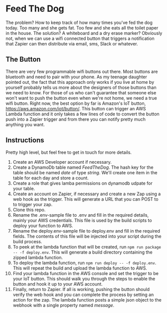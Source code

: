 Feed The Dog
============

The problem? How to keep track of how many times you've fed the dog today. Too many
and she gets fat. Too few and she eats all the toilet paper in the house. The solution?
A whiteboard and a dry erase marker? Obviously not, when we can use a wifi connected button
that triggers a notification that Zapier can then distribute via email, sms, Slack or whatever.

The Button
----------
There are very few programmable wifi buttons out there. Most buttons are bluetooth and
need to pair with your phone. As my teenage daughter pointed out, the fact that this
approach only works if you live at home by yourself probably tells us more about the
designers of those buttons than we need to know. For those of us who can't guarantee that
someone else won't want to push the button even when we're not home, we need a true wifi
button. Right now, the best option by far is Amazon's IoT button, https://aws.amazon.com/iot/button/.
This button can trigger an AWS Lambda function and it only takes a few lines of code to convert
the button push into a Zapier trigger and from there you can notify pretty much anything you want.

Instructions
------------
Pretty high level, but feel free to get in touch for more details.

1. Create an AWS Developer account if necessary.
2. Create a DynamoDb table named *FeedTheDog*. The hash key for the table should be named *date* 
of type *string*. We'll create one item in the table for each day and store a count.
3. Create a role that gives lamba permissions on dynamodb udpate for your table.
4. Create an account on Zapier, if necessary and create a new Zap using a web hook as the trigger.
This will generate a URL that you can POST to to trigger your zap.
4. Clone this repo.
5. Rename the .env-sample file to .env and fill in the required details, mainly your AWS credentials.
This file is used by the build scripts to deploy your function to AWS.
6. Rename the deploy.env-sample file to deploy.env and fill in the required fields. The contents of this
file will be injected into your script during the build process.
7. To peek at the lambda function that will be created, run `npm run package -- -f deploy.env`. This
will generate a build directory containing the zipped lambda function.
8. To deploy the lambda function, run `npm run deploy -- -f deploy.env`. This will repeat the build
and upload the lambda function to AWS.
9. Find your lambda function in the AWS console and set the trigger to be your IoT button. This
should walk you through the steps to enable the button and hook it up to your AWS account.
10. Finally, return to Zapier. If all is working, pushing the button should verify the web hook and
you can complete the process by setting an action for the zap. The lambda function posts a simple
json object to the webhook with a single property named *message*.